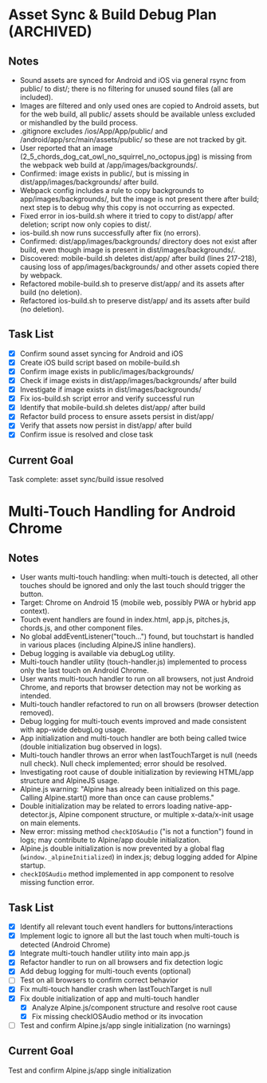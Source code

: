 # Asset Sync & Build Debug Plan (ARCHIVED)

## Notes
- Sound assets are synced for Android and iOS via general rsync from public/ to dist/; there is no filtering for unused sound files (all are included).
- Images are filtered and only used ones are copied to Android assets, but for the web build, all public/ assets should be available unless excluded or mishandled by the build process.
- .gitignore excludes /ios/App/App/public/ and /android/app/src/main/assets/public/ so these are not tracked by git.
- User reported that an image (2_5_chords_dog_cat_owl_no_squirrel_no_octopus.jpg) is missing from the webpack web build at /app/images/backgrounds/.
- Confirmed: image exists in public/, but is missing in dist/app/images/backgrounds/ after build.
- Webpack config includes a rule to copy backgrounds to app/images/backgrounds/, but the image is not present there after build; next step is to debug why this copy is not occurring as expected.
- Fixed error in ios-build.sh where it tried to copy to dist/app/ after deletion; script now only copies to dist/.
- ios-build.sh now runs successfully after fix (no errors).
- Confirmed: dist/app/images/backgrounds/ directory does not exist after build, even though image is present in dist/images/backgrounds/.
- Discovered: mobile-build.sh deletes dist/app/ after build (lines 217-218), causing loss of app/images/backgrounds/ and other assets copied there by webpack.
- Refactored mobile-build.sh to preserve dist/app/ and its assets after build (no deletion).
- Refactored ios-build.sh to preserve dist/app/ and its assets after build (no deletion).

## Task List
- [x] Confirm sound asset syncing for Android and iOS
- [x] Create iOS build script based on mobile-build.sh
- [x] Confirm image exists in public/images/backgrounds/
- [x] Check if image exists in dist/app/images/backgrounds/ after build
- [x] Investigate if image exists in dist/images/backgrounds/
- [x] Fix ios-build.sh script error and verify successful run
- [x] Identify that mobile-build.sh deletes dist/app/ after build
- [x] Refactor build process to ensure assets persist in dist/app/
- [x] Verify that assets now persist in dist/app/ after build
- [x] Confirm issue is resolved and close task

## Current Goal
Task complete: asset sync/build issue resolved

# Multi-Touch Handling for Android Chrome

## Notes
- User wants multi-touch handling: when multi-touch is detected, all other touches should be ignored and only the last touch should trigger the button.
- Target: Chrome on Android 15 (mobile web, possibly PWA or hybrid app context).
- Touch event handlers are found in index.html, app.js, pitches.js, chords.js, and other component files.
- No global addEventListener("touch...") found, but touchstart is handled in various places (including AlpineJS inline handlers).
- Debug logging is available via debugLog utility.
- Multi-touch handler utility (touch-handler.js) implemented to process only the last touch on Android Chrome.
- User wants multi-touch handler to run on all browsers, not just Android Chrome, and reports that browser detection may not be working as intended.
- Multi-touch handler refactored to run on all browsers (browser detection removed).
- Debug logging for multi-touch events improved and made consistent with app-wide debugLog usage.
- App initialization and multi-touch handler are both being called twice (double initialization bug observed in logs).
- Multi-touch handler throws an error when lastTouchTarget is null (needs null check). Null check implemented; error should be resolved.
- Investigating root cause of double initialization by reviewing HTML/app structure and AlpineJS usage.
- Alpine.js warning: "Alpine has already been initialized on this page. Calling Alpine.start() more than once can cause problems."
- Double initialization may be related to errors loading native-app-detector.js, Alpine component structure, or multiple x-data/x-init usage on main elements.
- New error: missing method `checkIOSAudio` ("is not a function") found in logs; may contribute to Alpine/app double initialization.
- Alpine.js double initialization is now prevented by a global flag (`window._alpineInitialized`) in index.js; debug logging added for Alpine startup.
- `checkIOSAudio` method implemented in app component to resolve missing function error.

## Task List
- [x] Identify all relevant touch event handlers for buttons/interactions
- [x] Implement logic to ignore all but the last touch when multi-touch is detected (Android Chrome)
- [x] Integrate multi-touch handler utility into main app.js
- [x] Refactor handler to run on all browsers and fix detection logic
- [x] Add debug logging for multi-touch events (optional)
- [ ] Test on all browsers to confirm correct behavior
- [x] Fix multi-touch handler crash when lastTouchTarget is null
- [x] Fix double initialization of app and multi-touch handler
  - [x] Analyze Alpine.js/component structure and resolve root cause
  - [x] Fix missing checkIOSAudio method or its invocation
- [ ] Test and confirm Alpine.js/app single initialization (no warnings)

## Current Goal
Test and confirm Alpine.js/app single initialization